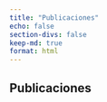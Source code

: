 ```yaml
---
title: "Publicaciones"
echo: false
section-divs: false
keep-md: true
format: html
---
```







## Publicaciones